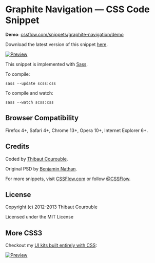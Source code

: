 # Graphite Navigation — CSS Code Snippet

**Demo**: [cssflow.com/snippets/graphite-navigation/demo](http://www.cssflow.com/snippets/graphite-navigation/demo)

Download the latest version of this snippet [here](http://www.cssflow.com/snippets/graphite-navigation.zip).

[![Preview](http://cdn.cssflow.com/snippets/graphite-navigation/preview-580.png)](http://www.cssflow.com/snippets/graphite-navigation)

This snippet is implemented with [Sass](https://github.com/nex3/sass).

To compile:

`sass --update scss:css`

To compile and watch:

`sass --watch scss:css`

## Browser Compatibility

Firefox 4+, Safari 4+, Chrome 13+, Opera 10+, Internet Explorer 6+.

## Credits

Coded by [Thibaut Courouble](http://thibaut.me).

Original PSD by [Benjamin Nathan](http://365psd.com/day/2-62/).

For more snippets, visit [CSSFlow.com](http://www.cssflow.com) or follow [@CSSFlow](https://twitter.com/CSSFlow).

## License

Copyright (c) 2012-2013 Thibaut Courouble

Licensed under the MIT License

## More CSS3

Checkout my [UI kits built entirely with CSS](http://www.cssflow.com/ui-kits):

[![Preview](http://cdn.cssflow.com/kits/all_kits_preview_850.jpg)](http://www.cssflow.com/ui-kits)
